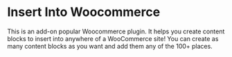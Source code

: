 # Insert Into Woocommerce
This is an add-on popular Woocommerce plugin.
It helps you create content blocks to insert into anywhere of a WooCommerce site!
You can create as many content blocks as you want and add them any of the 100+ places.
